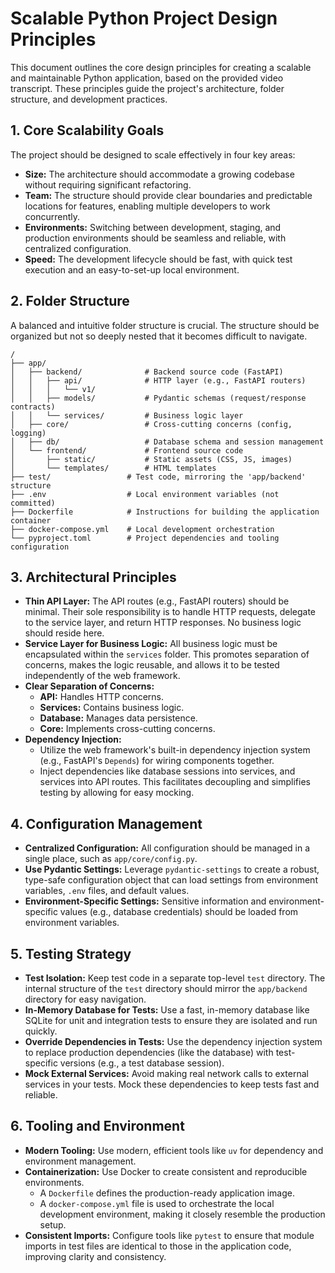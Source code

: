 # Scalable Python Project Design Principles

This document outlines the core design principles for creating a scalable and maintainable Python application, based on the provided video transcript. These principles guide the project's architecture, folder structure, and development practices.

## 1. Core Scalability Goals

The project should be designed to scale effectively in four key areas:

*   **Size:** The architecture should accommodate a growing codebase without requiring significant refactoring.
*   **Team:** The structure should provide clear boundaries and predictable locations for features, enabling multiple developers to work concurrently.
*   **Environments:** Switching between development, staging, and production environments should be seamless and reliable, with centralized configuration.
*   **Speed:** The development lifecycle should be fast, with quick test execution and an easy-to-set-up local environment.

## 2. Folder Structure

A balanced and intuitive folder structure is crucial. The structure should be organized but not so deeply nested that it becomes difficult to navigate.

```
/
├── app/
│   ├── backend/              # Backend source code (FastAPI)
│   │   ├── api/              # HTTP layer (e.g., FastAPI routers)
│   │   │   └── v1/
│   │   ├── models/           # Pydantic schemas (request/response contracts)
│   │   └── services/         # Business logic layer
│   ├── core/                 # Cross-cutting concerns (config, logging)
│   ├── db/                   # Database schema and session management
│   └── frontend/             # Frontend source code
│       ├── static/           # Static assets (CSS, JS, images)
│       └── templates/        # HTML templates
├── test/                 # Test code, mirroring the 'app/backend' structure
├── .env                  # Local environment variables (not committed)
├── Dockerfile            # Instructions for building the application container
├── docker-compose.yml    # Local development orchestration
└── pyproject.toml        # Project dependencies and tooling configuration
```

## 3. Architectural Principles

*   **Thin API Layer:** The API routes (e.g., FastAPI routers) should be minimal. Their sole responsibility is to handle HTTP requests, delegate to the service layer, and return HTTP responses. No business logic should reside here.
*   **Service Layer for Business Logic:** All business logic must be encapsulated within the `services` folder. This promotes separation of concerns, makes the logic reusable, and allows it to be tested independently of the web framework.
*   **Clear Separation of Concerns:**
    *   **API:** Handles HTTP concerns.
    *   **Services:** Contains business logic.
    *   **Database:** Manages data persistence.
    *   **Core:** Implements cross-cutting concerns.
*   **Dependency Injection:**
    *   Utilize the web framework's built-in dependency injection system (e.g., FastAPI's `Depends`) for wiring components together.
    *   Inject dependencies like database sessions into services, and services into API routes. This facilitates decoupling and simplifies testing by allowing for easy mocking.

## 4. Configuration Management

*   **Centralized Configuration:** All configuration should be managed in a single place, such as `app/core/config.py`.
*   **Use Pydantic Settings:** Leverage `pydantic-settings` to create a robust, type-safe configuration object that can load settings from environment variables, `.env` files, and default values.
*   **Environment-Specific Settings:** Sensitive information and environment-specific values (e.g., database credentials) should be loaded from environment variables.

## 5. Testing Strategy

*   **Test Isolation:** Keep test code in a separate top-level `test` directory. The internal structure of the `test` directory should mirror the `app/backend` directory for easy navigation.
*   **In-Memory Database for Tests:** Use a fast, in-memory database like SQLite for unit and integration tests to ensure they are isolated and run quickly.
*   **Override Dependencies in Tests:** Use the dependency injection system to replace production dependencies (like the database) with test-specific versions (e.g., a test database session).
*   **Mock External Services:** Avoid making real network calls to external services in your tests. Mock these dependencies to keep tests fast and reliable.

## 6. Tooling and Environment

*   **Modern Tooling:** Use modern, efficient tools like `uv` for dependency and environment management.
*   **Containerization:** Use Docker to create consistent and reproducible environments.
    *   A `Dockerfile` defines the production-ready application image.
    *   A `docker-compose.yml` file is used to orchestrate the local development environment, making it closely resemble the production setup.
*   **Consistent Imports:** Configure tools like `pytest` to ensure that module imports in test files are identical to those in the application code, improving clarity and consistency.